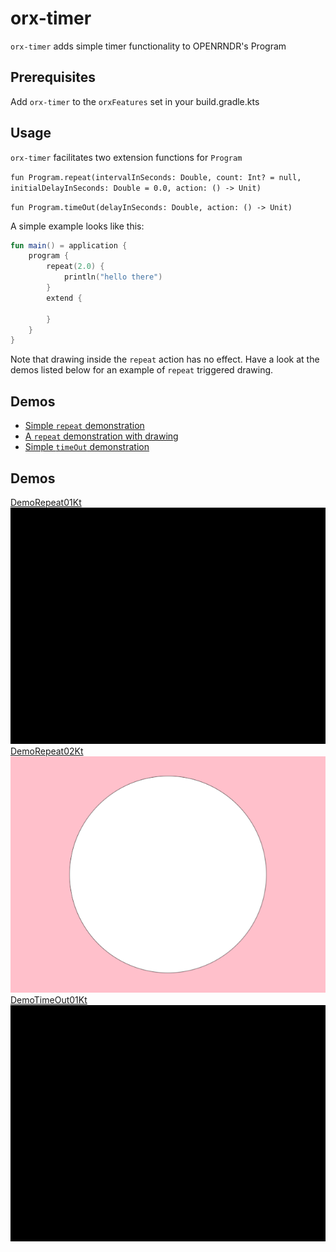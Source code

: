 # orx-timer

`orx-timer` adds simple timer functionality to OPENRNDR's Program

## Prerequisites

Add `orx-timer` to the `orxFeatures` set in your build.gradle.kts

## Usage

`orx-timer` facilitates two extension functions for `Program`

`fun Program.repeat(intervalInSeconds: Double, count: Int? = null, initialDelayInSeconds: Double = 0.0, action: () -> Unit)`

`fun Program.timeOut(delayInSeconds: Double, action: () -> Unit)`

A simple example looks like this:

```kotlin
fun main() = application {
    program {
        repeat(2.0) {
            println("hello there")
        }
        extend {

        }
    }
}
```

Note that drawing inside the `repeat` action has no effect. Have a look at the demos listed below for an example of
`repeat` triggered drawing.

## Demos

 * [Simple `repeat` demonstration](src/demo/kotlin/DemoRepeat01.kt)
 * [A `repeat` demonstration with drawing](src/demo/kotlin/DemoRepeat02.kt)
 * [Simple `timeOut` demonstration](src/demo/kotlin/DemoTimeOut01.kt)
<!-- __demos__ >
# Demos
[DemoRepeat01Kt](src/demo/kotlin/DemoRepeat01Kt.kt
![DemoRepeat01Kt](https://github.com/openrndr/orx/blob/media/orx-timer/images/DemoRepeat01Kt.png
[DemoRepeat02Kt](src/demo/kotlin/DemoRepeat02Kt.kt
![DemoRepeat02Kt](https://github.com/openrndr/orx/blob/media/orx-timer/images/DemoRepeat02Kt.png
[DemoTimeOut01Kt](src/demo/kotlin/DemoTimeOut01Kt.kt
![DemoTimeOut01Kt](https://github.com/openrndr/orx/blob/media/orx-timer/images/DemoTimeOut01Kt.png
<!-- __demos__ -->
## Demos
[DemoRepeat01Kt](src/demo/kotlin/DemoRepeat01Kt.kt)
![DemoRepeat01Kt](https://raw.githubusercontent.com/openrndr/orx/media/orx-timer/images/DemoRepeat01Kt.png)
[DemoRepeat02Kt](src/demo/kotlin/DemoRepeat02Kt.kt)
![DemoRepeat02Kt](https://raw.githubusercontent.com/openrndr/orx/media/orx-timer/images/DemoRepeat02Kt.png)
[DemoTimeOut01Kt](src/demo/kotlin/DemoTimeOut01Kt.kt)
![DemoTimeOut01Kt](https://raw.githubusercontent.com/openrndr/orx/media/orx-timer/images/DemoTimeOut01Kt.png)